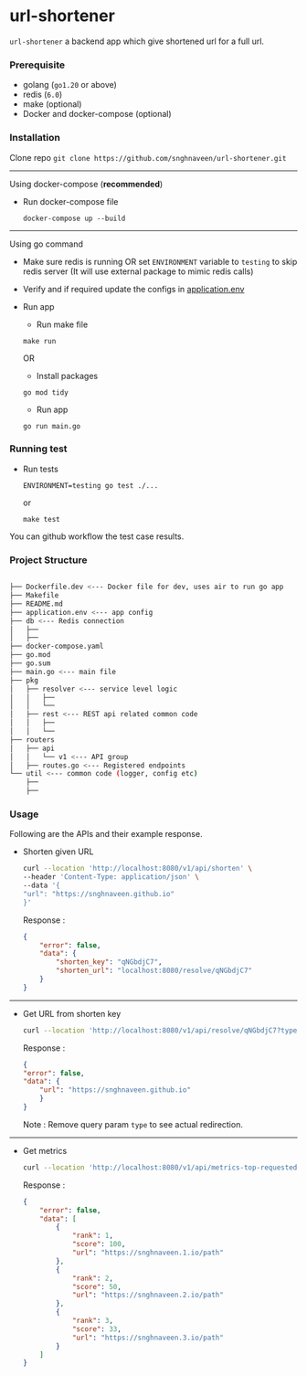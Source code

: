 # url-shortener
`url-shortener` a backend app which give shortened url for a full url.

### Prerequisite
- golang (`go1.20` or above)
- redis (`6.0`)
- make (optional)
- Docker and docker-compose (optional)

### Installation
Clone repo
    ```
    git clone https://github.com/snghnaveen/url-shortener.git
    ```

---
Using docker-compose (__recommended__)
- Run docker-compose file
    ```
    docker-compose up --build
    ```
---
Using go command
- Make sure redis is running OR set `ENVIRONMENT` variable to `testing` to skip redis server (It will use external package to mimic redis calls)
- Verify and if required update the configs in [application.env](./application.env)

- Run app 
    - Run make file
    ```
    make run
    ```

    OR 

    - Install packages
    ```
    go mod tidy
    ```
    - Run app
    ```
    go run main.go
    ```

### Running test
- Run tests
    ```
    ENVIRONMENT=testing go test ./...
    ```
    or
    ```
    make test
    ```

You can github workflow the test case results.

### Project Structure

```bash

├── Dockerfile.dev <--- Docker file for dev, uses air to run go app
├── Makefile
├── README.md
├── application.env <--- app config
├── db <--- Redis connection
│   ├── 
│   ├── 
├── docker-compose.yaml
├── go.mod
├── go.sum
├── main.go <--- main file
├── pkg
│   ├── resolver <--- service level logic
│   │   ├── 
│   │   └──
│   ├── rest <--- REST api related common code
│   │   ├──
│   │   └──
├── routers
│   ├── api
│   │   └── v1 <--- API group
│   ├── routes.go <--- Registered endpoints
└── util <--- common code (logger, config etc) 
    ├── 
    ├── 

```
### Usage
Following are the APIs and their example response.

- Shorten given URL
    ```bash
    curl --location 'http://localhost:8080/v1/api/shorten' \
    --header 'Content-Type: application/json' \
    --data '{
    "url": "https://snghnaveen.github.io"
    }'
    ```
    Response : 
    ```json
    {
        "error": false,
        "data": {
            "shorten_key": "qNGbdjC7",
            "shorten_url": "localhost:8080/resolve/qNGbdjC7"
        }
    }
    ```
---
- Get URL from shorten key
    ```bash
    curl --location 'http://localhost:8080/v1/api/resolve/qNGbdjC7?type=json'
    ```
    Response :
    ```json
    {
    "error": false,
    "data": {
        "url": "https://snghnaveen.github.io"
        }
    }
    ```
    Note : Remove query param `type` to see  actual redirection.
---
- Get metrics
    ```bash
    curl --location 'http://localhost:8080/v1/api/metrics-top-requested'
    ```
    Response :
    ```json
    {
        "error": false,
        "data": [
            {
                "rank": 1,
                "score": 100,
                "url": "https://snghnaveen.1.io/path"
            },
            {
                "rank": 2,
                "score": 50,
                "url": "https://snghnaveen.2.io/path"
            },
            {
                "rank": 3,
                "score": 33,
                "url": "https://snghnaveen.3.io/path"
            }
        ]
    }
    ```
